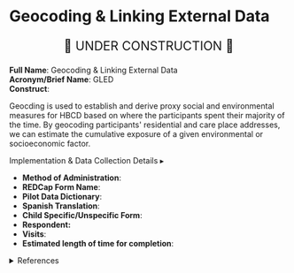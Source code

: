 # Geocoding & Linking External Data


<p style="text-align: center; font-size: 1.6em"> 🚧 UNDER CONSTRUCTION  🚧</p>

**Full Name**: Geocoding & Linking External Data      
**Acronym/Brief Name**: GLED                
**Construct**:       

Geocding is used to establish and derive proxy social and environmental measures for HBCD based on where the participants spent their majority of the time. By geocoding participants' residential and care place addresses, we can estimate the cumulative exposure of a given environmental or socioeconomic factor. 


<p>
<div id="notification-banner" class="notification-banner" onclick="toggleCollapse(this)">
    <span class="text">Implementation & Data Collection Details</span>
  <span class="notification-arrow">▸</span>
</div>
<div class="notification-collapsible-content">
    <ul>
    <li><b>Method of Administration</b>: </li>
    <li><b>REDCap Form Name</b>: </li>
    <li><b>Pilot Data Dictionary</b>: </li>
    <li><b>Spanish Translation</b>: </li>
    <li><b>Child Specific/Unspecific Form</b>: </li>
    <li><b>Respondent:</b> </li>
    <li><b>Visits</b>: </li>
    <li><b>Estimated length of time for completion</b>: </li>
    </ul>
</div>
</p>

<details class="collapsible references">
  <summary class="references">References</summary>
  <ul>
  </ul>
</details>